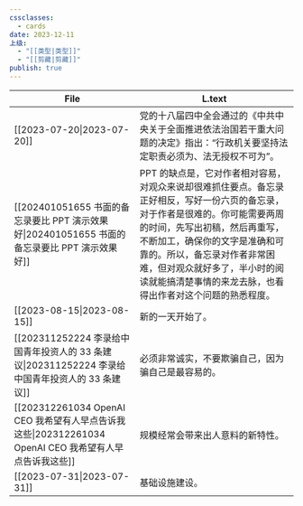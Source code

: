 ```yaml
---
cssclasses:
  - cards
date: 2023-12-11
上级:
  - "[[类型|类型]]"
  - "[[剪藏|剪藏]]"
publish: true
---
```

  
| File                                                                                 | L.text                                                                                                                                                           |  
| ------------------------------------------------------------------------------------ | ---------------------------------------------------------------------------------------------------------------------------------------------------------------- |  
| [[2023-07-20\|2023-07-20]]                                                     | 党的十八届四中全会通过的《中共中央关于全面推进依法治国若干重大问题的决定》指出：“行政机关要坚持法定职责必须为、法无授权不可为”。                                                                                                |  
| [[202401051655 书面的备忘录要比 PPT 演示效果好\|202401051655 书面的备忘录要比 PPT 演示效果好]]           | PPT 的缺点是，它对作者相对容易，对观众来说却很难抓住要点。备忘录正好相反，写好一份六页的备忘录，对于作者是很难的。你可能需要两周的时间，先写出初稿，然后再重写，不断加工，确保你的文字是准确和可靠的。所以，备忘录对作者非常困难，但对观众就好多了，半小时的阅读就能搞清楚事情的来龙去脉，也看得出作者对这个问题的熟悉程度。 |  
| [[2023-08-15\|2023-08-15]]                                                     | 新的一天开始了。                                                                                                                                                         |  
| [[202311252224 李录给中国青年投资人的 33 条建议\|202311252224 李录给中国青年投资人的 33 条建议]]           | 必须非常诚实，不要欺骗自己，因为骗自己是最容易的。                                                                                                                                        |  
| [[202312261034 OpenAI CEO 我希望有人早点告诉我这些\|202312261034 OpenAI CEO 我希望有人早点告诉我这些]] | 规模经常会带来出人意料的新特性。                                                                                                                                                 |  
| [[2023-07-31\|2023-07-31]]                                                     | 基础设施建设。                                                                                                                                                          |  
  
